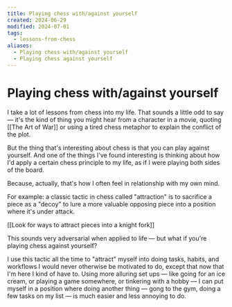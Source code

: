 ```yaml
---
title: Playing chess with/against yourself
created: 2024-06-29
modified: 2024-07-01
tags:
  - lessons-from-chess
aliases:
  - Playing chess with/against yourself
  - Playing chess against yourself
---
```


# Playing chess with/against yourself

I take a lot of lessons from chess into my life. That sounds a little odd to say — it's the kind of thing you might hear from a character in a movie, quoting [[The Art of War]] or using a tired chess metaphor to explain the conflict of the plot.

But the thing that's interesting about chess is that you can play against yourself. And one of the things I've found interesting is thinking about how I'd apply a certain chess principle to my life, as if I were playing both sides of the board.

Because, actually, that's how I often feel in relationship with my own mind.

For example: a classic tactic in chess called "attraction" is to sacrifice a piece as a "decoy" to lure a more valuable opposing piece into a position where it's under attack.

[[Look for ways to attract pieces into a knight fork]]

This sounds very adversarial when applied to life — but what if you're playing chess against yourself?

I use this tactic all the time to "attract" myself into doing tasks, habits, and workflows I would never otherwise be motivated to do, except that now that I'm here I kind of have to. Using more alluring set ups — like going for an ice cream, or playing a game somewhere, or tinkering with a hobby — I can put myself in a position where doing another thing — gong to the gym, doing a few tasks on my list — is much easier and less annoying to do.
